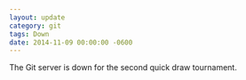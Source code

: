 ```yaml
---
layout: update
category: git
tags: Down
date: 2014-11-09 00:00:00 -0600
---
```


The Git server is down for the second quick draw tournament.  
